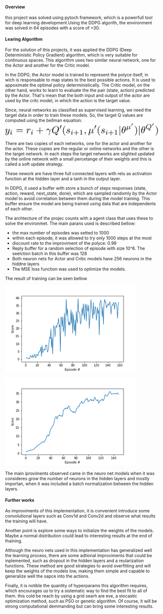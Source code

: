 #### Overview

this project was solved using pytoch framework, which is a powerfull tool for deep learning development.Using the DDPG algorith, the environment was solved in 64 episodes with a score of +30.

#### Learing Algorithm

For the solution of this projects, it was applied the DDPG (Deep Deterministic Policy Gradient) algorithm, which is very suitable for continuous spaces. This algorithm uses two similar neural network, one for the Actor and another for the Critic model. 

In the DDPG, the Actor model is trained to represent the polyce itself, in wich is responsable to map states to the best possible actions. It is used to appoximate the optimal policy deterministically. The Critic model, on the other hand, works to learn to evaluate the the pair (state, action) predicted by the Actor. That's mean that the both input and output of the actor are used by the critc model, in which the action is the target value.


Since, neural networks as classified as supervised learning, we need the target data in order to train these models. So, the target Q values are computed using the bellman equation:
![score x epsodes](bellman_eq.png)


There are two copies of each networks, one for the actor and another for the actor. These copies are the regular or online networks and the other is the target network. In each steps the target networks are slighted updated by the online network with a small percetange of their weights and this is called a soft update strategy.

These nework are have three full connected layers with relu as activation function at the hidden layer and a tanh in the output layer.

In DDPG, it used a buffer with store a bunch of steps responses (state, action, reward, next_state, done), which are sampled randomly by the Actor model to avoid correlation between them during the model training. This buffer ensure the model are being trained using data that are independents of each other.







The archtecture of the projec counts with a agent class that uses these to solve the environmet.
The main parans used is described bellow:
* the max number of episodes was setted to 1000
* within each episode, it was allowed to try only 1000 steps at the most
* discount rate to the improviment of the polyce: 0.99
* Reply buffer for a random selection of episode with size 10^6. The seelction batch in this buffer was 128
* Both neuron nets for Actor and Critic models have 256 neurons in the hiddne layers
* The MSE loss function was used to optimize the models.

The result of training can be seen bellow

![score x epsodes](score_x_episodes.png)

![score x epsodes](score_x_episodes_smorthed.png)



The main iproviments observed came in the neuro net models when it was consideres grow the number of neurons in the hidden layers and mostly importan, when it was included a batch normalization between the hidden layers.

#### Further works

As improviments of this implementation, it is convenient introduce some convolutional layers such as Conv1d and Conv2d and observe what results the training will have.

Another point is explore some ways to initialize the weights of the models. Maybe a normal distribution could lead to interesting results at the end of thaining. 

Although the neuro nets used in this implementation has generalized well the learning process, there are some adtional improviments that could be inplemented, such as dropout in the hidden layers and a reularization functions. These method are good strategies to avoid overfitting and will keep the weights of the models low, making them simple and capable to generalize well the sapce into the actions.

Finally, it is notible the quantity of hyperparams this algorithm requires, which encourages us to try a sistematic way to find the best fit to all of them. this cold be reach by using a grid searh are eve, a stocastic optimization method, such as PSO or genetic algorithm. Of course, it will be strong computational demmanding but can bring some interesting results.
